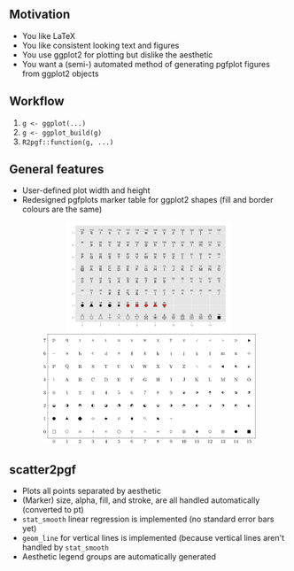 ## Motivation

* You like LaTeX
* You like consistent looking text and figures
* You use ggplot2 for plotting but dislike the aesthetic
* You want a (semi-) automated method of generating pgfplot figures from ggplot2 objects

## Workflow

1. `g <- ggplot(...)`
1. `g <- ggplot_build(g)`
1. `R2pgf::function(g, ...)`

## General features
* User-defined plot width and height
* Redesigned pgfplots marker table for ggplot2 shapes (fill and border colours are the same)

<p align=middle>
  <img src="/README/ggplot2-shapes.png" height="200" />
  <img src="/README/R2pgf-markers.png" height="200" />
</p>


## scatter2pgf

* Plots all points separated by aesthetic
* (Marker) size, alpha, fill, and stroke, are all handled automatically (converted to pt)
* `stat_smooth` linear regression is implemented (no standard error bars yet)
* `geom_line` for vertical lines is implemented (because vertical lines aren't handled by `stat_smooth`
* Aesthetic legend groups are automatically generated


